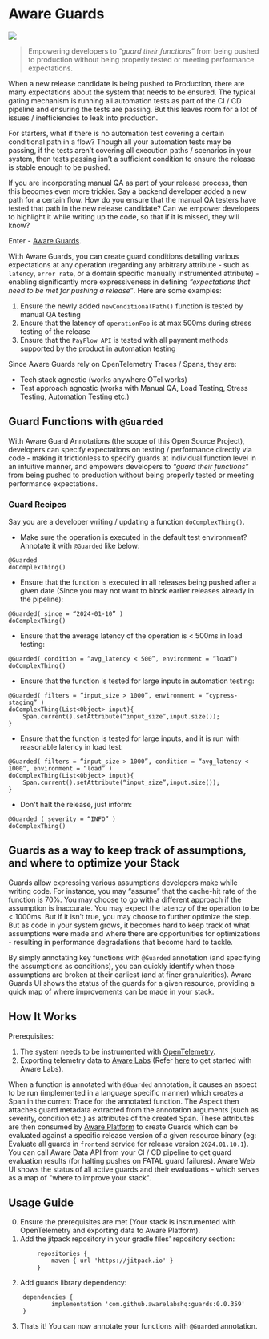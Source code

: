 # Aware Guards
[![](https://jitpack.io/v/awarelabshq/guards.svg)](https://jitpack.io/#awarelabshq/guards)

  
> Empowering developers to _“guard their functions”_ from being pushed to production without being properly tested or meeting performance expectations.
  

When a new release candidate is being pushed to Production, there are many expectations about the system that needs to be ensured. The typical gating mechanism is running all automation tests as part of the CI / CD pipeline and ensuring the tests are passing. But this leaves room for a lot of issues / inefficiencies to leak into production.

For starters, what if there is no automation test covering a certain conditional path in a flow? Though all your automation tests may be passing, if the tests aren’t covering all execution paths / scenarios in your system, then tests passing isn’t a sufficient condition to ensure the release is stable enough to be pushed.

If you are incorporating manual QA as part of your release process, then this becomes even more trickier. Say a backend developer added a new path for a certain flow. How do you ensure that the manual QA testers have tested that path in the new release candidate? Can we empower developers to highlight it while writing up the code, so that if it is missed, they will know?

Enter - [Aware Guards](https://awarelabs.io/blog/guards).

With Aware Guards, you can create guard conditions detailing various expectations at any operation (regarding any arbitrary attribute - such as `latency`, `error rate`, or a domain specific manually instrumented attribute) - enabling significantly more expressiveness in defining _“expectations that need to be met for pushing a release”_. Here are some examples:
 

1. Ensure the newly added `newConditionalPath()` function is tested by manual QA testing
2. Ensure that the latency of `operationFoo` is at max 500ms during stress testing of the release
3. Ensure that the `PayFlow API` is tested with all payment methods supported by the product in automation testing

Since Aware Guards rely on OpenTelemetry Traces / Spans, they are:
* Tech stack agnostic (works anywhere OTel works) 
* Test approach agnostic (works with Manual QA, Load Testing, Stress Testing, Automation Testing etc.) 

## Guard Functions with `@Guarded`

With Aware Guard Annotations (the scope of this Open Source Project), developers can specify expectations on testing / performance directly via code - making it frictionless to specify guards at individual function level in an intuitive manner, and empowers developers to _“guard their functions”_ from being pushed to production without being properly tested or meeting performance expectations.

### Guard Recipes

Say you are a developer writing / updating a function `doComplexThing()`. 

* Make sure the operation is executed in the default test environment? Annotate it with `@Guarded` like below:

```
@Guarded
doComplexThing()
```

* Ensure that the function is executed in all releases being pushed after a given date (Since you may not want to block earlier releases already in the pipeline):

```
@Guarded( since = “2024-01-10” )
doComplexThing()
```

* Ensure that the average latency of the operation is < 500ms in load testing:

```
@Guarded( condition = “avg_latency < 500”, environment = “load”)
doComplexThing()
```

* Ensure that the function is tested for large inputs in automation testing:

```
@Guarded( filters = “input_size > 1000”, environment = “cypress-staging” )
doComplexThing(List<Object> input){
	Span.current().setAttribute(“input_size”,input.size());
}
```

* Ensure that the function is tested for large inputs, and it is run with reasonable latency in load test:

```
@Guarded( filters = “input_size > 1000”, condition = “avg_latency < 1000”, environment = “load” )
doComplexThing(List<Object> input){
	Span.current().setAttribute(“input_size”,input.size());
}
```

* Don't halt the release, just inform:

```  
@Guarded ( severity = “INFO” )
doComplexThing()
```

## Guards as a way to keep track of assumptions, and where to optimize your Stack

Guards allow expressing various assumptions developers make while writing code. For instance, you may “assume” that the cache-hit rate of the function is 70%. You may choose to go with a different approach if the assumption is inaccurate. You may expect the latency of the operation to be < 1000ms. But if it isn’t true, you may choose to further optimize the step. But as code in your system grows, it becomes hard to keep track of what assumptions were made and where there are opportunities for optimizations - resulting in performance degradations that become hard to tackle. 


By simply annotating key functions with `@Guarded` annotation (and specifying the assumptions as conditions), you can quickly identify when those assumptions are broken at their earliest (and at finer granularities). Aware Guards UI shows the status of the guards for a given resource, providing a quick map of where improvements can be made in your stack.

## How It Works

Prerequisites: 
1. The system needs to be instrumented with [OpenTelemetry](https://opentelemetry.io/).
2. Exporting telemetry data to [Aware Labs](https://awarelabs.io) (Refer [here](https://awarelabs.io/blog/getting-started) to get started with Aware Labs).

When a function is annotated with `@Guarded` annotation, it causes an aspect to be run (implemented in a language specific manner) which creates a Span in the current Trace for the annotated function. The Aspect then attaches guard metadata extracted from the annotation arguments (such as severity, condition etc.) as attributes of the created Span. These attributes are then consumed by [Aware Platform](https://awarelabs.io) to create Guards which can be evaluated against a specific release version of a given resource binary (eg: Evaluate all guards in `frontend` service for release version `2024.01.10.1`). You can call Aware Data API from your CI / CD pipeline to get guard evaluation results (for halting pushes on FATAL guard failures). Aware Web UI shows the status of all active guards and their evaluations - which serves as a map of "where to improve your stack".

## Usage Guide

0. Ensure the prerequisites are met (Your stack is instrumented with OpenTelemetry and exporting data to Aware Platform).
1. Add the jitpack repository in your gradle files' repository section:

```
		repositories {
			maven { url 'https://jitpack.io' }
		}
```

2. Add guards library dependency:

```
	dependencies {
	        implementation 'com.github.awarelabshq:guards:0.0.359'
	}
```

3. Thats it! You can now annotate your functions with `@Guarded` annotation.
